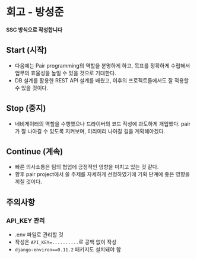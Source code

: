 # 회고 - 방성준
**SSC 방식으로 작성합니다**

## Start (시작)
- 다음에는 Pair programming의 역할을 분명하게 하고, 목표를 정확하게 수립해서 업무의 효율성을 높일 수 있을 것으로 기대한다.
- DB 설계를 활용한 REST API 설계를 배웠고, 이후의 프로젝트들에서도 잘 적용할 수 있을 것이다.
## Stop (중지)
- 네비게이터의 역할을 수행했으나 드라이버의 코드 작성에 과도하게 개입했다. pair가 잘 나아갈 수 있도록 지켜보며, 미리미리 나아갈 길을 계획해야겠다.

## Continue (계속)
- 빠른 의사소통은 팀의 협업에 긍정적인 영향을 미치고 있는 것 같다.
- 향후 pair project에서 쓸 주제를 자세하게 선정하였기에 기획 단계에 좋은 영향을 끼칠 것이다.

## 주의사항
### API_KEY 관리
- .env 파일로 관리할 것
- 작성은 `API_KEY=..........`로 공백 없이 작성
- `django-environ==0.11.2` 패키지도 설치돼야 함